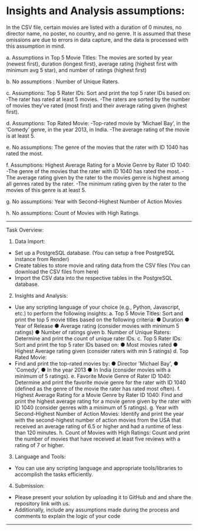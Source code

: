 # Insights and Analysis assumptions:

In the CSV file, certain movies are listed with a duration of 0 minutes, no director name, no poster, no country, and no genre. It is assumed that these omissions are due to errors in data capture, and the data is processed with this assumption in mind.

a.	Assumptions in Top 5 Movie Titles:
The movies are sorted by year (newest first), duration (longest first), average rating (highest first with minimum avg 5 star), and number of ratings (highest first)

b.	No assumptions : Number of Unique Raters.

c.	Assumptions: Top 5 Rater IDs: Sort and print the top 5 rater IDs based on: 
-The rater has rated at least 5 movies.
-The raters are sorted by the number of movies they’ve rated (most first) and their average      rating given (highest first).

d.  Assumptions: Top Rated Movie: 
-Top-rated movie by ‘Michael Bay’, in the ‘Comedy’ genre, in the year 2013, in India.
-The average rating of the movie is at least 5.

e. No assumptions: The genre of the movies that the rater with ID 1040 has rated the most.

f.  Assumptions: Highest Average Rating for a Movie Genre by Rater ID 1040:
-The genre of the movies that the rater with ID 1040 has rated the most.
-The average rating given by the rater to the movies genre is highest among all genres rated     by the rater.
-The minimum rating given by the rater to the movies of this genre is at least 5.

g. No assumptions: Year with Second-Highest Number of Action Movies

h. No assumptions: Count of Movies with High Ratings
 
-------------------------------------------------------------------------------------------------------------------------------------------------------------------
Task Overview:
1. Data Import:
- Set up a PostgreSQL database. (You can setup a free PostgreSQL instance from Render)
- Create tables to store movie and rating data from the CSV files
(You can download the CSV files from here)
- Import the CSV data into the respective tables in the PostgreSQL database.
2. Insights and Analysis:
- Use any scripting language of your choice (e.g., Python, Javascript, etc.) to perform the
following insights:
a. Top 5 Movie Titles: Sort and print the top 5 movie titles based on the following criteria:
● Duration
● Year of Release
● Average rating (consider movies with minimum 5 ratings)
● Number of ratings given
b. Number of Unique Raters: Determine and print the count of unique rater IDs.
c. Top 5 Rater IDs: Sort and print the top 5 rater IDs based on:
● Most movies rated
● Highest Average rating given (consider raters with min 5 ratings)
d. Top Rated Movie:
- Find and print the top-rated movies by:
● Director 'Michael Bay',
● 'Comedy',
● In the year 2013
● In India (consider movies with a minimum of 5 ratings).
e. Favorite Movie Genre of Rater ID 1040: Determine and print the favorite movie genre
for the rater with ID 1040 (defined as the genre of the movie the rater has rated most often).
f. Highest Average Rating for a Movie Genre by Rater ID 1040: Find and print the
highest average rating for a movie genre given by the rater with ID 1040 (consider genres with a
minimum of 5 ratings).
g. Year with Second-Highest Number of Action Movies: Identify and print the year with
the second-highest number of action movies from the USA that received an average rating of
6.5 or higher and had a runtime of less than 120 minutes.
h. Count of Movies with High Ratings: Count and print the number of movies that have
received at least five reviews with a rating of 7 or higher.
3. Language and Tools:
- You can use any scripting language and appropriate tools/libraries to accomplish the tasks
efficiently.
4. Submission:
- Please present your solution by uploading it to GitHub and and share the repository link with
us.
- Additionally, include any assumptions made during the process and comments to explain
the logic of your code
------------------------------------------------------------------------------------------------------------------------------------------------------------------
